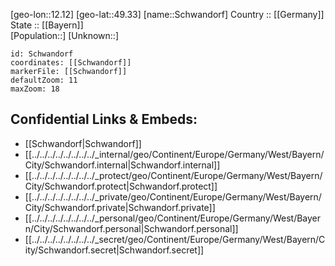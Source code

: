 ﻿---
location: [49.33,12.12] 
mapzoom: [7,12] 
mapmarker: city 
type: City
tags:
- geo/City


SpocWebEntityId: 34090
isDeleted: false
confidential: public

---
[geo-lon::12.12] 
[geo-lat::49.33] 
[name::Schwandorf] 
Country :: [[Germany]]  
State :: [[Bayern]]  
[Population::] 
[Unknown::] 


```leaflet
id: Schwandorf
coordinates: [[Schwandorf]] 
markerFile: [[Schwandorf]] 
defaultZoom: 11 
maxZoom: 18
```


## Confidential Links & Embeds: 
- [[Schwandorf|Schwandorf]]  
- [[../../../../../../../../_internal/geo/Continent/Europe/Germany/West/Bayern/City/Schwandorf.internal|Schwandorf.internal]] 
- [[../../../../../../../../_protect/geo/Continent/Europe/Germany/West/Bayern/City/Schwandorf.protect|Schwandorf.protect]] 
- [[../../../../../../../../_private/geo/Continent/Europe/Germany/West/Bayern/City/Schwandorf.private|Schwandorf.private]] 
- [[../../../../../../../../_personal/geo/Continent/Europe/Germany/West/Bayern/City/Schwandorf.personal|Schwandorf.personal]] 
- [[../../../../../../../../_secret/geo/Continent/Europe/Germany/West/Bayern/City/Schwandorf.secret|Schwandorf.secret]] 
